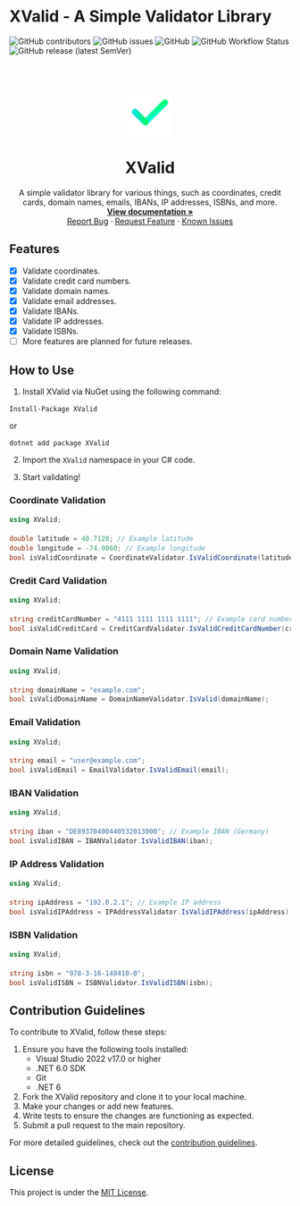 # XValid - A Simple Validator Library

![GitHub contributors](https://img.shields.io/github/contributors/DevyusCode/XValid)
![GitHub issues](https://img.shields.io/github/issues/DevyusCode/XValid)
![GitHub](https://img.shields.io/github/license/DevyusCode/XValid)
![GitHub Workflow Status](https://img.shields.io/github/actions/workflow/status/DevyusCode/XValid/dotnet.yml?branch=main)
![GitHub release (latest SemVer)](https://img.shields.io/github/v/release/DevyusCode/XValid)

<br />
<br />
<p align="center">
  <a href="https://github.com/DevyusCode/XValid">
    <img src=".github/images/logo.png" alt="Logo" width="80" height="80">
  </a>

  <h1 align="center">XValid</h3>

  <p align="center">
    A simple validator library for various things, such as coordinates, credit cards, domain names, emails, IBANs, IP addresses, ISBNs, and more.
    <br />
    <a href="https://dev.peyronnet.group/xvalid/"><strong>View documentation »</strong></a>
    <br />
    <a href="https://github.com/DevyusCode/XValid/issues/new?assignees=&labels=bug&template=bug-report.yml&title=%5BBug%5D+">Report Bug</a>
    ·
    <a href="https://github.com/DevyusCode/XValid/issues/new?assignees=&labels=enhancement&template=feature-request.yml&title=%5BEnhancement%5D+">Request Feature</a>
    ·
    <a href="https://github.com/DevyusCode/XValid/issues?q=is%3Aopen+is%3Aissue+label%3Abug">Known Issues</a>
  </p>
</p>

## Features

- [x] Validate coordinates.
- [x] Validate credit card numbers.
- [x] Validate domain names.
- [x] Validate email addresses.
- [x] Validate IBANs.
- [x] Validate IP addresses.
- [x] Validate ISBNs.
- [ ] More features are planned for future releases.

## How to Use

1. Install XValid via NuGet using the following command:

```
Install-Package XValid
```

or

```
dotnet add package XValid
```

2. Import the `XValid` namespace in your C# code.

3. Start validating!

### Coordinate Validation

```csharp
using XValid;

double latitude = 40.7128; // Example latitude
double longitude = -74.0060; // Example longitude
bool isValidCoordinate = CoordinateValidator.IsValidCoordinate(latitude, longitude);
```

### Credit Card Validation

```csharp
using XValid;

string creditCardNumber = "4111 1111 1111 1111"; // Example card number (Visa)
bool isValidCreditCard = CreditCardValidator.IsValidCreditCardNumber(creditCardNumber);
```

### Domain Name Validation

```csharp
using XValid;

string domainName = "example.com";
bool isValidDomainName = DomainNameValidator.IsValid(domainName);
```

### Email Validation

```csharp
using XValid;

string email = "user@example.com";
bool isValidEmail = EmailValidator.IsValidEmail(email);
```

### IBAN Validation

```csharp
using XValid;

string iban = "DE89370400440532013000"; // Example IBAN (Germany)
bool isValidIBAN = IBANValidator.IsValidIBAN(iban);
```

### IP Address Validation

```csharp
using XValid;

string ipAddress = "192.0.2.1"; // Example IP address
bool isValidIPAddress = IPAddressValidator.IsValidIPAddress(ipAddress);
```

### ISBN Validation

```csharp
using XValid;

string isbn = "978-3-16-148410-0";
bool isValidISBN = ISBNValidator.IsValidISBN(isbn);
```

## Contribution Guidelines

To contribute to XValid, follow these steps:

1. Ensure you have the following tools installed:
   - Visual Studio 2022 v17.0 or higher
   - .NET 6.0 SDK
   - Git
   - .NET 6
2. Fork the XValid repository and clone it to your local machine.
3. Make your changes or add new features.
4. Write tests to ensure the changes are functioning as expected.
5. Submit a pull request to the main repository.

For more detailed guidelines, check out the [contribution guidelines](CONTRIBUTING.md).

## License

This project is under the [MIT License](LICENSE).
